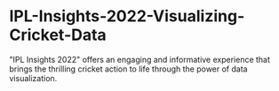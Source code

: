 # IPL-Insights-2022-Visualizing-Cricket-Data
"IPL Insights 2022" offers an engaging and informative experience that brings the thrilling cricket action to life through the power of data visualization.
